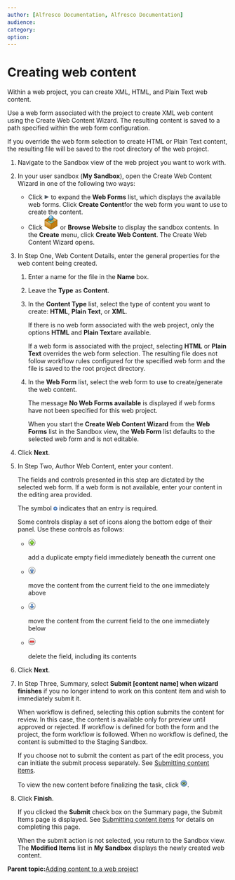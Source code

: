 ```yaml
---
author: [Alfresco Documentation, Alfresco Documentation]
audience: 
category: 
option: 
---
```


# Creating web content

Within a web project, you can create XML, HTML, and Plain Text web content.

Use a web form associated with the project to create XML web content using the Create Web Content Wizard. The resulting content is saved to a path specified within the web form configuration.

If you override the web form selection to create HTML or Plain Text content, the resulting file will be saved to the root directory of the web project.

1.  Navigate to the Sandbox view of the web project you want to work with.

2.  In your user sandbox \(**My Sandbox**\), open the Create Web Content Wizard in one of the following two ways:

    -   Click ![Expand](../images/im-expand.png) to expand the **Web Forms** list, which displays the available web forms. Click **Create Content**for the web form you want to use to create the content.
    -   Click ![Browse Website](../images/im-browsewebsite.png) or **Browse Website** to display the sandbox contents. In the **Create** menu, click **Create Web Content**.
    The Create Web Content Wizard opens.

3.  In Step One, Web Content Details, enter the general properties for the web content being created.

    1.  Enter a name for the file in the **Name** box.

    2.  Leave the **Type** as **Content**.

    3.  In the **Content Type** list, select the type of content you want to create: **HTML**, **Plain Text**, or **XML**.

        If there is no web form associated with the web project, only the options **HTML** and **Plain Text**are available.

        If a web form is associated with the project, selecting **HTML** or **Plain Text** overrides the web form selection. The resulting file does not follow workflow rules configured for the specified web form and the file is saved to the root project directory.

    4.  In the **Web Form** list, select the web form to use to create/generate the web content.

        The message **No Web Forms available** is displayed if web forms have not been specified for this web project.

        When you start the **Create Web Content Wizard** from the **Web Forms** list in the Sandbox view, the **Web Form** list defaults to the selected web form and is not editable.

4.  Click **Next**.

5.  In Step Two, Author Web Content, enter your content.

    The fields and controls presented in this step are dictated by the selected web form. If a web form is not available, enter your content in the editing area provided.

    The symbol ![Required Field](../images/im-required.png) indicates that an entry is required.

    Some controls display a set of icons along the bottom edge of their panel. Use these controls as follows:

    -   **![Add Field](../images/im-addfield.png)**

        add a duplicate empty field immediately beneath the current one

    -   **![Previous Field](../images/im-previousfield.png)**

        move the content from the current field to the one immediately above

    -   **![Next Field](../images/im-nextfield.png)**

        move the content from the current field to the one immediately below

    -   **![Remove Field](../images/im-removefield.png)**

        delete the field, including its contents

6.  Click **Next**.

7.  In Step Three, Summary, select **Submit \[content name\] when wizard finishes** if you no longer intend to work on this content item and wish to immediately submit it.

    When workflow is defined, selecting this option submits the content for review. In this case, the content is available only for preview until approved or rejected. If workflow is defined for both the form and the project, the form workflow is followed. When no workflow is defined, the content is submitted to the Staging Sandbox.

    If you choose not to submit the content as part of the edit process, you can initiate the submit process separately. See [Submitting content items](tuh-wcm-content-submit.md).

    To view the new content before finalizing the task, click ![Preview](../images/im-preview.png).

8.  Click **Finish**.

    If you clicked the **Submit** check box on the Summary page, the Submit Items page is displayed. See [Submitting content items](tuh-wcm-content-submit.md) for details on completing this page.

    When the submit action is not selected, you return to the Sandbox view. The **Modified Items** list in **My Sandbox** displays the newly created web content.


**Parent topic:**[Adding content to a web project](../concepts/cuh-wcm-content-add.md)


